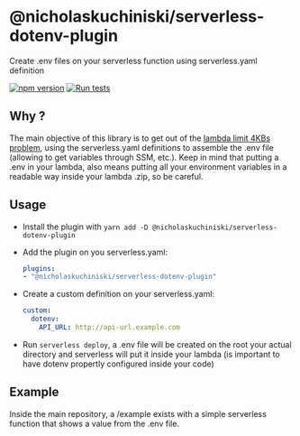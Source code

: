 # @nicholaskuchiniski/serverless-dotenv-plugin
Create .env files on your serverless function using serverless.yaml definition

[![npm version](https://badge.fury.io/js/%40nicholaskuchiniski%2Fserverless-dotenv-plugin.svg)](https://badge.fury.io/js/%40nicholaskuchiniski%2Fserverless-dotenv-plugin)
[![Run tests](https://github.com/NicholasKuchiniski/serverless-dotenv-plugin/actions/workflows/run-tests.yaml/badge.svg)](https://github.com/NicholasKuchiniski/serverless-dotenv-plugin/actions/workflows/run-tests.yaml)

## Why ?
The main objective of this library is to get out of the [lambda limit 4KBs problem](https://aws.amazon.com/premiumsupport/knowledge-center/lambda-environment-variable-size/#:~:text=The%20default%20quota%20value%20of,use%20an%20external%20data%20store.), using the serverless.yaml definitions to assemble the .env file (allowing to get variables through SSM, etc.). Keep in mind that putting a .env in your lambda, also means putting all your environment variables in a readable way inside your lambda .zip, so be careful.

## Usage

- Install the plugin with `yarn add -D @nicholaskuchiniski/serverless-dotenv-plugin`
- Add the plugin on you serverless.yaml:

  ```yaml
  plugins:
  - "@nicholaskuchiniski/serverless-dotenv-plugin"
  ```

- Create a custom definition on your serverless.yaml:
  ```yaml
  custom: 
    dotenv: 
      API_URL: http://api-url.example.com
  ```
- Run `serverless deploy`, a .env file will be created on the root your actual directory and serverless will put it inside your lambda (is important to have dotenv propertly configured inside your code)

## Example
Inside the main repository, a /example exists with a simple serverless function that shows a value from the .env file.